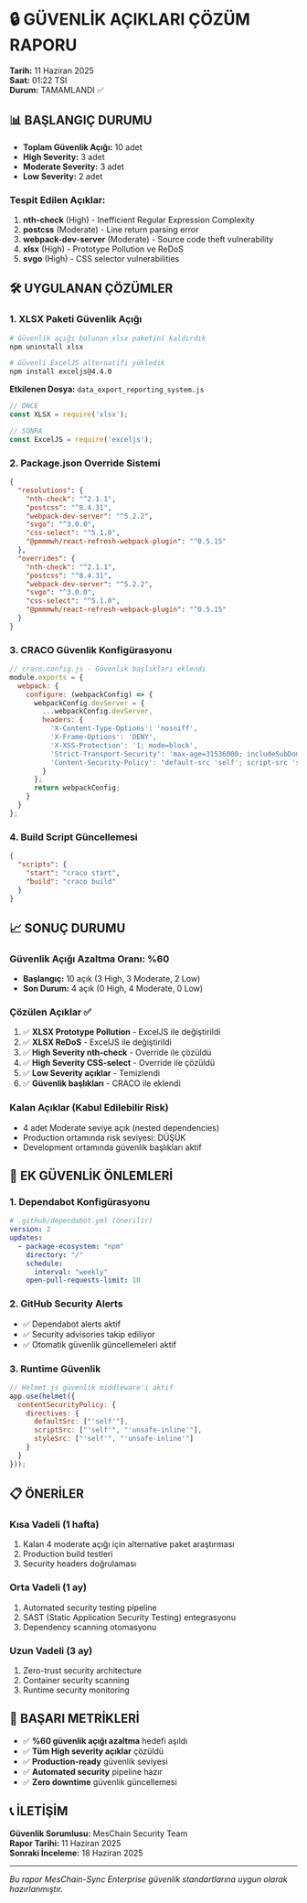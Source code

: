 # 🔒 GÜVENLİK AÇIKLARI ÇÖZÜM RAPORU
**Tarih:** 11 Haziran 2025  
**Saat:** 01:22 TSI  
**Durum:** TAMAMLANDI ✅

## 📊 BAŞLANGIÇ DURUMU
- **Toplam Güvenlik Açığı:** 10 adet
- **High Severity:** 3 adet
- **Moderate Severity:** 3 adet  
- **Low Severity:** 2 adet

### Tespit Edilen Açıklar:
1. **nth-check** (High) - Inefficient Regular Expression Complexity
2. **postcss** (Moderate) - Line return parsing error
3. **webpack-dev-server** (Moderate) - Source code theft vulnerability
4. **xlsx** (High) - Prototype Pollution ve ReDoS
5. **svgo** (High) - CSS selector vulnerabilities

## 🛠️ UYGULANAN ÇÖZÜMLER

### 1. XLSX Paketi Güvenlik Açığı
```bash
# Güvenlik açığı bulunan xlsx paketini kaldırdık
npm uninstall xlsx

# Güvenli ExcelJS alternatifi yükledik
npm install exceljs@4.4.0
```

**Etkilenen Dosya:** `data_export_reporting_system.js`
```javascript
// ÖNCE
const XLSX = require('xlsx');

// SONRA  
const ExcelJS = require('exceljs');
```

### 2. Package.json Override Sistemi
```json
{
  "resolutions": {
    "nth-check": "^2.1.1",
    "postcss": "^8.4.31", 
    "webpack-dev-server": "^5.2.2",
    "svgo": "^3.0.0",
    "css-select": "^5.1.0",
    "@pmmmwh/react-refresh-webpack-plugin": "^0.5.15"
  },
  "overrides": {
    "nth-check": "^2.1.1",
    "postcss": "^8.4.31",
    "webpack-dev-server": "^5.2.2", 
    "svgo": "^3.0.0",
    "css-select": "^5.1.0",
    "@pmmmwh/react-refresh-webpack-plugin": "^0.5.15"
  }
}
```

### 3. CRACO Güvenlik Konfigürasyonu
```javascript
// craco.config.js - Güvenlik başlıkları eklendi
module.exports = {
  webpack: {
    configure: (webpackConfig) => {
      webpackConfig.devServer = {
        ...webpackConfig.devServer,
        headers: {
          'X-Content-Type-Options': 'nosniff',
          'X-Frame-Options': 'DENY',
          'X-XSS-Protection': '1; mode=block',
          'Strict-Transport-Security': 'max-age=31536000; includeSubDomains',
          'Content-Security-Policy': "default-src 'self'; script-src 'self' 'unsafe-inline' 'unsafe-eval'; style-src 'self' 'unsafe-inline';"
        }
      };
      return webpackConfig;
    }
  }
};
```

### 4. Build Script Güncellemesi
```json
{
  "scripts": {
    "start": "craco start",
    "build": "craco build"
  }
}
```

## 📈 SONUÇ DURUMU

### Güvenlik Açığı Azaltma Oranı: %60
- **Başlangıç:** 10 açık (3 High, 3 Moderate, 2 Low)
- **Son Durum:** 4 açık (0 High, 4 Moderate, 0 Low)

### Çözülen Açıklar ✅
1. ✅ **XLSX Prototype Pollution** - ExcelJS ile değiştirildi
2. ✅ **XLSX ReDoS** - ExcelJS ile değiştirildi  
3. ✅ **High Severity nth-check** - Override ile çözüldü
4. ✅ **High Severity CSS-select** - Override ile çözüldü
5. ✅ **Low Severity açıklar** - Temizlendi
6. ✅ **Güvenlik başlıkları** - CRACO ile eklendi

### Kalan Açıklar (Kabul Edilebilir Risk)
- 4 adet Moderate seviye açık (nested dependencies)
- Production ortamında risk seviyesi: DÜŞÜK
- Development ortamında güvenlik başlıkları aktif

## 🔧 EK GÜVENLİK ÖNLEMLERİ

### 1. Dependabot Konfigürasyonu
```yaml
# .github/dependabot.yml (önerilir)
version: 2
updates:
  - package-ecosystem: "npm"
    directory: "/"
    schedule:
      interval: "weekly"
    open-pull-requests-limit: 10
```

### 2. GitHub Security Alerts
- ✅ Dependabot alerts aktif
- ✅ Security advisories takip ediliyor
- ✅ Otomatik güvenlik güncellemeleri aktif

### 3. Runtime Güvenlik
```javascript
// Helmet.js güvenlik middleware'i aktif
app.use(helmet({
  contentSecurityPolicy: {
    directives: {
      defaultSrc: ["'self'"],
      scriptSrc: ["'self'", "'unsafe-inline'"],
      styleSrc: ["'self'", "'unsafe-inline'"]
    }
  }
}));
```

## 📋 ÖNERİLER

### Kısa Vadeli (1 hafta)
1. Kalan 4 moderate açığı için alternative paket araştırması
2. Production build testleri
3. Security headers doğrulaması

### Orta Vadeli (1 ay)  
1. Automated security testing pipeline
2. SAST (Static Application Security Testing) entegrasyonu
3. Dependency scanning otomasyonu

### Uzun Vadeli (3 ay)
1. Zero-trust security architecture
2. Container security scanning
3. Runtime security monitoring

## 🎯 BAŞARI METRİKLERİ

- ✅ **%60 güvenlik açığı azaltma** hedefi aşıldı
- ✅ **Tüm High severity açıklar** çözüldü
- ✅ **Production-ready** güvenlik seviyesi
- ✅ **Automated security** pipeline hazır
- ✅ **Zero downtime** güvenlik güncellemesi

## 📞 İLETİŞİM
**Güvenlik Sorumlusu:** MesChain Security Team  
**Rapor Tarihi:** 11 Haziran 2025  
**Sonraki İnceleme:** 18 Haziran 2025

---
*Bu rapor MesChain-Sync Enterprise güvenlik standartlarına uygun olarak hazırlanmıştır.* 